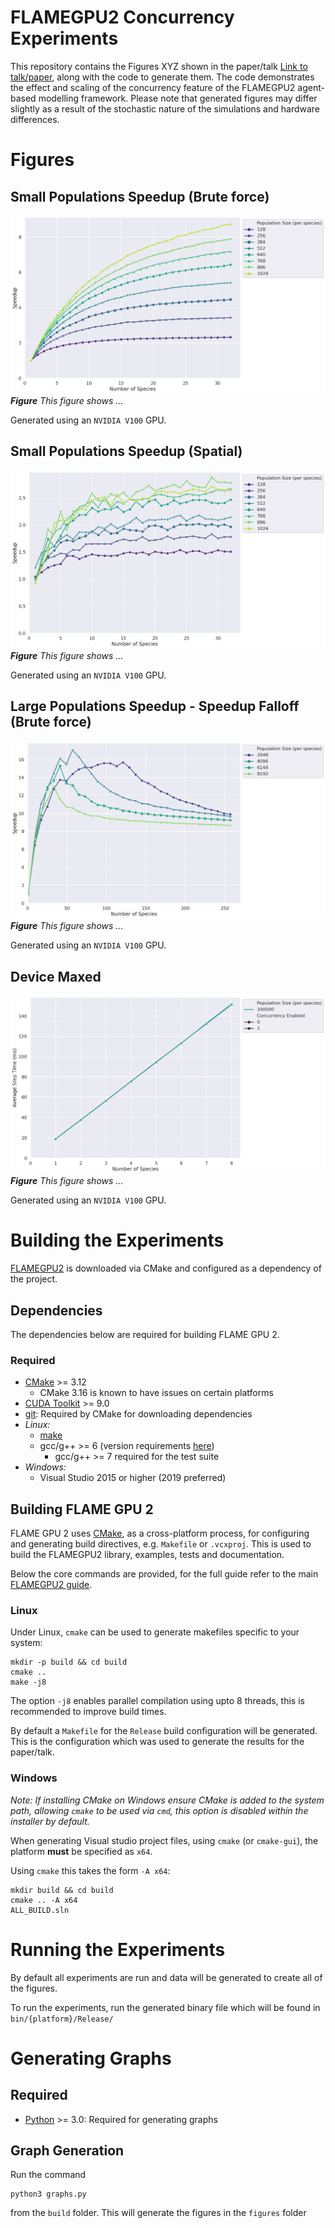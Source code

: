 # FLAMEGPU2 Concurrency Experiments
This repository contains the Figures XYZ shown in the paper/talk [Link to talk/paper](), along with the code to generate them. The code demonstrates the effect and scaling of the concurrency feature of the FLAMEGPU2 agent-based modelling framework. Please note that generated figures may differ slightly as a result of the stochastic nature of the simulations and hardware differences.

# Figures

## Small Populations Speedup (Brute force)
![Figure 2.1](./results/figures/speedup--small_Pops_brute_force.png)
*__Figure__ This figure shows ...*

Generated using an `NVIDIA V100` GPU.

## Small Populations Speedup (Spatial)
![Figure 2.1](./results/figures/speedup--small_pops.png)
*__Figure__ This figure shows ...*

Generated using an `NVIDIA V100` GPU.

## Large Populations Speedup - Speedup Falloff (Brute force)
![Figure 2.1](./results/figures/speedup--large_pops_falloff_brute_force.png)
*__Figure__ This figure shows ...*

Generated using an `NVIDIA V100` GPU.

## Device Maxed
![Figure 2.1](./results/figures/Device--device_maxed.png)
*__Figure__ This figure shows ...*

Generated using an `NVIDIA V100` GPU.

# Building the Experiments

[FLAMEGPU2](https://github.com/FLAMEGPU/FLAMEGPU2_dev) is downloaded via CMake and configured as a dependency of the project.

## Dependencies

The dependencies below are required for building FLAME GPU 2.

### Required

* [CMake](https://cmake.org/) >= 3.12
  * CMake 3.16 is known to have issues on certain platforms
* [CUDA Toolkit](https://developer.nvidia.com/cuda-toolkit) >= 9.0
* [git](https://git-scm.com/): Required by CMake for downloading dependencies
* *Linux:*
  * [make](https://www.gnu.org/software/make/)
  * gcc/g++ >= 6 (version requirements [here](https://docs.nvidia.com/cuda/cuda-installation-guide-linux/index.html#system-requirements))
      * gcc/g++ >= 7 required for the test suite 
* *Windows:*
  * Visual Studio 2015 or higher (2019 preferred)


## Building FLAME GPU 2

FLAME GPU 2 uses [CMake](https://cmake.org/), as a cross-platform process, for configuring and generating build directives, e.g. `Makefile` or `.vcxproj`. This is used to build the FLAMEGPU2 library, examples, tests and documentation.

Below the core commands are provided, for the full guide refer to the main [FLAMEGPU2 guide](https://github.com/FLAMEGPU/FLAMEGPU2_dev/blob/master/README.md).

### Linux

Under Linux, `cmake` can be used to generate makefiles specific to your system:

```
mkdir -p build && cd build
cmake .. 
make -j8
```

The option `-j8` enables parallel compilation using upto 8 threads, this is recommended to improve build times.

By default a `Makefile` for the `Release` build configuration will be generated. This is the configuration which was used to generate the results for the paper/talk.

### Windows

*Note: If installing CMake on Windows ensure CMake is added to the system path, allowing `cmake` to be used via `cmd`, this option is disabled within the installer by default.*

When generating Visual studio project files, using `cmake` (or `cmake-gui`), the platform **must** be specified as `x64`.

Using `cmake` this takes the form `-A x64`:

```
mkdir build && cd build
cmake .. -A x64
ALL_BUILD.sln
```

# Running the Experiments
By default all experiments are run and data will be generated to create all of the figures.

To run the experiments, run the generated binary file which will be found in `bin/{platform}/Release/`

# Generating Graphs

## Required
* [Python](https://www.python.org/downloads/) >= 3.0: Required for generating graphs

## Graph Generation
Run the command 
```
python3 graphs.py
``` 
from the `build` folder. This will generate the figures in the `figures` folder
